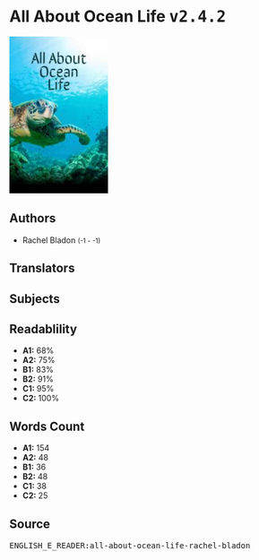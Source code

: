 # All About Ocean Life <kbd>v2.4.2</kbd>

![](./cover.medium.jpg "")

## Authors


 - Rachel Bladon <small>(-1 - -1)</small>

## Translators



## Subjects



## Readablility


 - **A1:** 68%
 - **A2:** 75%
 - **B1:** 83%
 - **B2:** 91%
 - **C1:** 95%
 - **C2:** 100%

## Words Count


 - **A1:** 154
 - **A2:** 48
 - **B1:** 36
 - **B2:** 48
 - **C1:** 38
 - **C2:** 25

## Source


<kbd>ENGLISH_E_READER:all-about-ocean-life-rachel-bladon</kbd>
